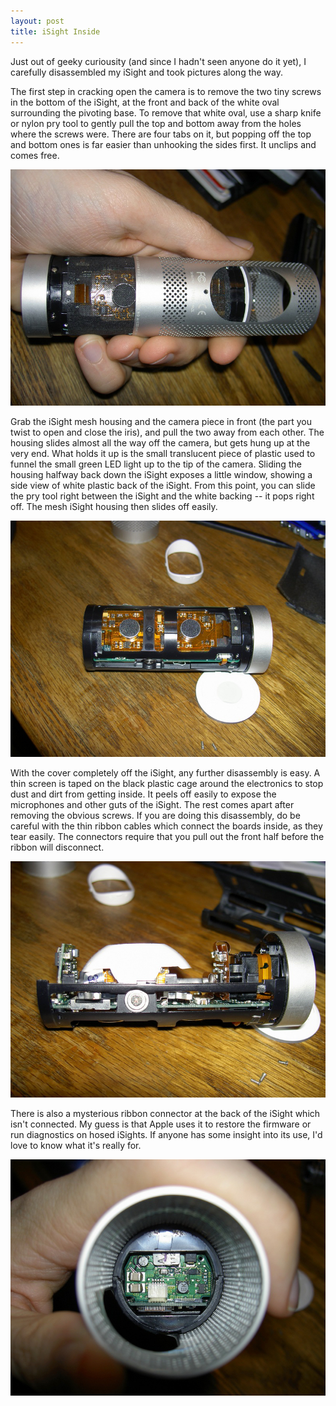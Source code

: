 ```yaml
---
layout: post
title: iSight Inside
---
```

Just out of geeky curiousity (and since I hadn't seen anyone do it yet), I carefully disassembled my iSight and took pictures along the way.

The first step in cracking open the camera is to remove the two tiny screws in the bottom of the iSight, at the front and back of the white oval surrounding the pivoting base.  To remove that white oval, use a sharp knife or nylon pry tool to gently pull the top and bottom away from the holes where the screws were.  There are four tabs on it, but popping off the top and bottom ones is far easier than unhooking the sides first.  It unclips and comes free.

![isight opening](/assets/isight1.jpg)

Grab the iSight mesh housing and the camera piece in front (the part you twist to open and close the iris), and pull the two away from each other. The housing slides almost all the way off the camera, but gets hung up at the very end. What holds it up is the small translucent piece of plastic used to funnel the small green LED light up to the tip of the camera. Sliding the housing halfway back down the iSight exposes a little window, showing a side view of white plastic back of the iSight. From this point, you can slide the pry tool right between the iSight and the white backing -- it pops right off. The mesh iSight housing then slides off easily.

![isight microphones](/assets/isight2.jpg)

With the cover completely off the iSight, any further disassembly is easy. A thin screen is taped on the black plastic cage around the electronics to stop dust and dirt from getting inside. It peels off easily to expose the microphones and other guts of the iSight. The rest comes apart after removing the obvious screws. If you are doing this disassembly, do be careful with the thin ribbon cables which connect the boards inside, as they tear easily. The connectors require that you pull out the front half before the ribbon will disconnect.

![isight boards](/assets/isight3.jpg)

There is also a mysterious ribbon connector at the back of the iSight which isn't connected.  My guess is that Apple uses it to restore the firmware or run diagnostics on hosed iSights.  If anyone has some insight into its use, I'd love to know what it's really for.

![isight connectors](/assets/isight4.jpg)
